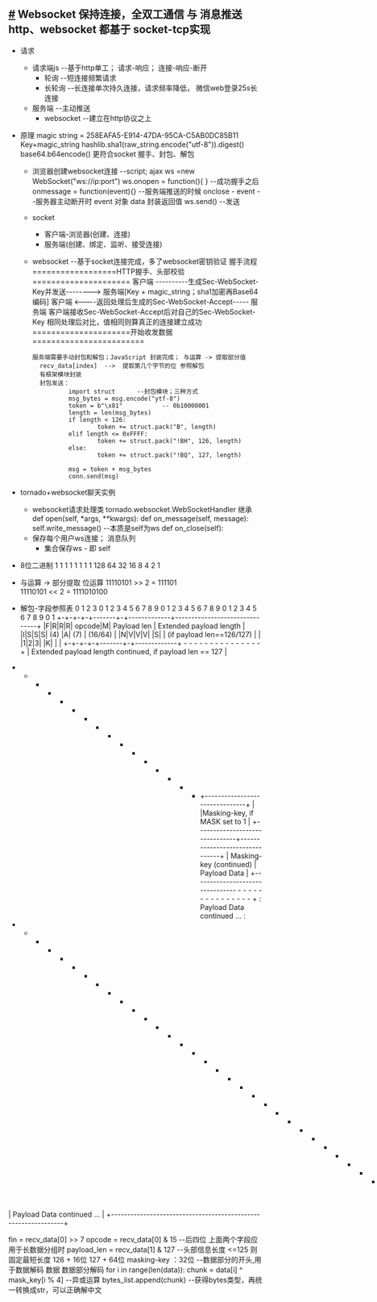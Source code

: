 [#](#) Websocket
	  保持连接，全双工通信 与 消息推送
	  http、websocket 都基于 socket-tcp实现
----
- 请求
	- 请求端js     --基于http单工； 请求-响应； 连接-响应-断开
		- 轮询       --短连接频繁请求
		- 长轮询			--长连接单次持久连接，请求频率降低， 微信web登录25s长连接
	- 服务端    --主动推送
		- websocket    --建立在http协议之上
- 原理
	 magic string = 258EAFA5-E914-47DA-95CA-C5AB0DC85B11
			  Key+magic_string 
			  hashlib.sha1(raw_string.encode("utf-8")).digest()
			  base64.b64encode()
	 更符合socket
	 握手、封包、解包
	- 浏览器创建websocket连接   --script; ajax
		 ws =new WebSocket("ws://ip:port")
		 ws.onopen = function(){ }     --成功握手之后
				 onmessage = function(event){}   --服务端推送的时候
				 onclose - event     --服务器主动断开时
						 event 对象
								  data    封装返回值
		 ws.send()      --发送
	- socket
		- 客户端-浏览器(创建、连接)
		- 服务端(创建、绑定、监听、接受连接)
	- websocket   --基于socket连接完成，多了websocket密钥验证 握手流程
				==================HTTP握手、头部校验=====================
		  客户端  ----------生成Sec-WebSocket-Key并发送-------->  服务端[Key + magic_string；sha1加密再Base64编码]
		  客户端  <----返回处理后生成的Sec-WebSocket-Accept-----  服务端
				客户端接收Sec-WebSocket-Accept后对自己的Sec-WebSocket-Key
							相同处理后对比，值相同则算真正的连接建立成功
				=====================开始收发数据========================
				
		  服务端需要手动封包和解包；JavaScript 封装完成； 与运算 -> 提取部分值
			recv_data[index]  -->  提取第几个字节的位 参照解包
			有框架模块封装
			封包发送：
					import struct      --封包模块；三种方式
					msg_bytes = msg.encode("ytf-8")
					token = b"\x81"           -- 0b10000001        
					length = len(msg_bytes)
					if length < 126:
							token += struct.pack("B", length) 
					elif length <= 0xFFFF:
							token += struct.pack("!BH", 126, length)
					else:
							token += struct.pack("!BQ", 127, length)
 
					msg = token + msg_bytes
					conn.send(msg)			
- tornado+websocket聊天实例
	- websocket请求处理类
		 tornado.websocket.WebSocketHandler 继承
					def open(self, *args, **kwargs):
					def on_message(self, message):
							self.write_message()     --本质是self为ws
					def on_close(self):
	- 保存每个用户ws连接； 消息队列
		- 集合保存ws - 即 self 
					
		
		
		
		
- 8位二进制
		1		1    1	  1		1  1  1  1
	 128  64	 32		16	8	 4  2  1
- 与运算 -> 部分提取
	位运算 
	11110101 >> 2  = 111101   
	11110101 << 2  = 1111010100
	
- 解包-字段参照表
0                   1                   2                   3
 0 1 2 3 4 5 6 7 8 9 0 1 2 3 4 5 6 7 8 9 0 1 2 3 4 5 6 7 8 9 0 1
+-+-+-+-+-------+-+-------------+-------------------------------+
|F|R|R|R| opcode|M| Payload len |    Extended payload length    |
|I|S|S|S|  (4)  |A|     (7)     |             (16/64)           |
|N|V|V|V|       |S|             |   (if payload len==126/127)   |
| |1|2|3|       |K|             |                               |
+-+-+-+-+-------+-+-------------+ - - - - - - - - - - - - - - - +
|     Extended payload length continued, if payload len == 127  |
+ - - - - - - - - - - - - - - - +-------------------------------+
|                               |Masking-key, if MASK set to 1  |
+-------------------------------+-------------------------------+
| Masking-key (continued)       |          Payload Data         |
+-------------------------------- - - - - - - - - - - - - - - - +
:                     Payload Data continued ...                :
+ - - - - - - - - - - - - - - - - - - - - - - - - - - - - - - - +
|                     Payload Data continued ...                |
+---------------------------------------------------------------+

fin = recv_data[0] >> 7
opcode = recv_data[0] & 15   --后四位
		 上面两个字段应用于长数据分组时
payload_len = recv_data[1] & 127     --头部信息长度
		  <=125   则固定最短长度
		  126                   + 16位
		  127										+ 64位
masking-key ：32位      --数据部分的开头,用于数据解码
数据
		 数据部分解码
		 for i in range(len(data)):
					chunk = data[i] ^ mask_key[i % 4]      --异或运算
					bytes_list.append(chunk)             --获得bytes类型，再统一转换成str，可以正确解中文
